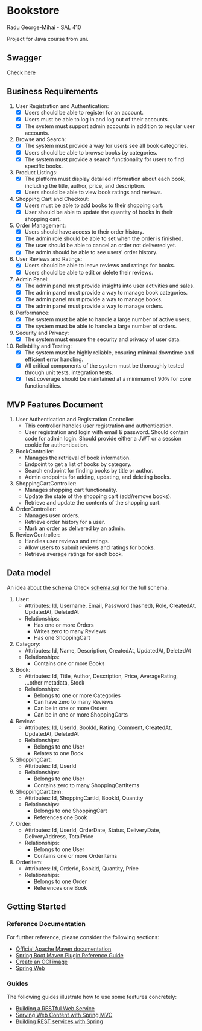 # Bookstore

Radu George-Mihai - SAL 410

Project for Java course from uni.

## Swagger

Check [here](http://localhost:8080/swagger-ui/index.html#/)

## Business Requirements

1. User Registration and Authentication:
   - [x] Users should be able to register for an account.
   - [x] Users must be able to log in and log out of their accounts.
   - [x] The system must support admin accounts in addition to regular user accounts.
2. Browse and Search:
   - [x] The system must provide a way for users see all book categories.
   - [x] Users should be able to browse books by categories.
   - [x] The system must provide a search functionality for users to find specific books.
3. Product Listings:
   - [x] The platform must display detailed information about each book, including the title, author, price, and description.
   - [x] Users should be able to view book ratings and reviews.
4. Shopping Cart and Checkout:
   - [x] Users must be able to add books to their shopping cart.
   - [x] User should be able to update the quantity of books in their shopping cart.
5. Order Management:
   - [x] Users should have access to their order history.
   - [x] The admin role should be able to set when the order is finished.
   - [x] The user should be able to cancel an order not delivered yet.
   - [x] The admin should be able to see users' order history.
6. User Reviews and Ratings:
   - [x] Users should be able to leave reviews and ratings for books.
   - [x] Users should be able to edit or delete their reviews.
7. Admin Panel:
   - [x] The admin panel must provide insights into user activities and sales.
   - [x] The admin panel must provide a way to manage book categories.
   - [x] The admin panel must provide a way to manage books.
   - [x] The admin panel must provide a way to manage orders.
8. Performance:
   - [x] The system must be able to handle a large number of active users.
   - [x] The system must be able to handle a large number of orders.
9. Security and Privacy:
   - [x] The system must ensure the security and privacy of user data.
10. Reliability and Testing:
    - [x] The system must be highly reliable, ensuring minimal downtime and efficient error handling. 
    - [x] All critical components of the system must be thoroughly tested through unit tests, integration tests. 
    - [x] Test coverage should be maintained at a minimum of 90% for core functionalities. 

## MVP Features Document

1. User Authentication and Registration Controller:
   - This controller handles user registration and authentication.
   - User registration and login with email & password. Should contain code for admin login. Should provide either a JWT or a session cookie for authentication.
2. BookController:
   - Manages the retrieval of book information. 
   - Endpoint to get a list of books by category. 
   - Search endpoint for finding books by title or author.
   - Admin endpoints for adding, updating, and deleting books.
3. ShoppingCartController:
   - Manages shopping cart functionality. 
   - Update the state of the shopping cart (add/remove books). 
   - Retrieve and update the contents of the shopping cart.
4. OrderController:
   - Manages user orders. 
   - Retrieve order history for a user.
   - Mark an order as delivered by an admin.
5. ReviewController:
   - Handles user reviews and ratings. 
   - Allow users to submit reviews and ratings for books. 
   - Retrieve average ratings for each book.

## Data model

An idea about the schema
Check [schema.sql](src/main/resources/schema.sql) for the full schema.

1. User:
   - Attributes: Id, Username, Email, Password (hashed), Role, CreatedAt, UpdatedAt, DeletedAt 
   - Relationships:
     - Has one or more Orders
     - Writes zero to many Reviews
     - Has one ShoppingCart
2. Category:
   - Attributes: Id, Name, Description, CreatedAt, UpdatedAt, DeletedAt
   - Relationships:
     - Contains one or more Books
3. Book:
   - Attributes: Id, Title, Author, Description, Price, AverageRating, ...other metadata, Stock
   - Relationships: 
     - Belongs to one or more Categories
     - Can have zero to many Reviews
     - Can be in one or more Orders
     - Can be in one or more ShoppingCarts
4. Review:
   - Attributes: Id, UserId, BookId, Rating, Comment, CreatedAt, UpdatedAt, DeletedAt
   - Relationships:
     - Belongs to one User 
     - Relates to one Book
5. ShoppingCart:
   - Attributes: Id, UserId 
   - Relationships:
     - Belongs to one User
     - Contains zero to many ShoppingCartItems
6. ShoppingCartItem:
   - Attributes: Id, ShoppingCartId, BookId, Quantity 
   - Relationships:
     - Belongs to one ShoppingCart
     - References one Book 
7. Order:
   - Attributes: Id, UserId, OrderDate, Status, DeliveryDate, DeliveryAddress, TotalPrice
   - Relationships:
     - Belongs to one User
     - Contains one or more OrderItems
8. OrderItem:
    - Attributes: Id, OrderId, BookId, Quantity, Price
    - Relationships:
      - Belongs to one Order
      - References one Book

## Getting Started

### Reference Documentation

For further reference, please consider the following sections:

* [Official Apache Maven documentation](https://maven.apache.org/guides/index.html)
* [Spring Boot Maven Plugin Reference Guide](https://docs.spring.io/spring-boot/docs/3.2.0/maven-plugin/reference/html/)
* [Create an OCI image](https://docs.spring.io/spring-boot/docs/3.2.0/maven-plugin/reference/html/#build-image)
* [Spring Web](https://docs.spring.io/spring-boot/docs/3.2.0/reference/htmlsingle/index.html#web)

### Guides

The following guides illustrate how to use some features concretely:

* [Building a RESTful Web Service](https://spring.io/guides/gs/rest-service/)
* [Serving Web Content with Spring MVC](https://spring.io/guides/gs/serving-web-content/)
* [Building REST services with Spring](https://spring.io/guides/tutorials/rest/)

